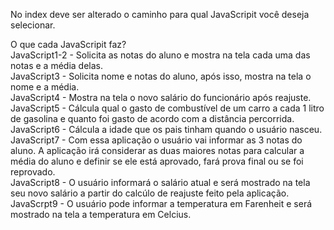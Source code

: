 No index deve ser alterado o caminho para qual JavaScripit você deseja selecionar.

O que cada JavaScripit faz? <br>
JavaScript1-2 - Solicita as notas do aluno e mostra na tela cada uma das notas e a média delas. <br>
JavaScript3 - Solicita nome e notas do aluno, após isso, mostra na tela o nome e a média.<br>
JavaScript4 - Mostra na tela o novo salário do funcionário após reajuste.<br>
JavaScript5 - Cálcula qual o gasto de combustível de um carro a cada 1 litro de gasolina e quanto foi gasto de acordo com a distância percorrida.<br>
JavaScript6 - Cálcula a idade que os pais tinham quando o usuário nasceu.<br>
JavaScript7 - Com essa aplicação o usuário vai informar as 3 notas do aluno. A aplicação irá considerar as duas maiores notas para calcular a média do aluno e definir se ele está aprovado, fará prova final ou se foi reprovado. <br>
JavaScript8 - O usuário informará o salário atual e será mostrado na tela seu novo salário a partir do calcúlo de reajuste feito pela aplicação.<br>
JavaScrpt9 - O usuário pode informar a temperatura em Farenheit e será mostrado na tela a temperatura em Celcius.
